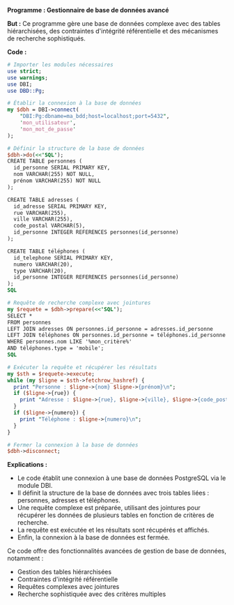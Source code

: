 **Programme : Gestionnaire de base de données avancé**

**But :** Ce programme gère une base de données complexe avec des tables hiérarchisées, des contraintes d'intégrité référentielle et des mécanismes de recherche sophistiqués.

**Code :**

```perl
# Importer les modules nécessaires
use strict;
use warnings;
use DBI;
use DBD::Pg;

# Établir la connexion à la base de données
my $dbh = DBI->connect(
    "DBI:Pg:dbname=ma_bdd;host=localhost;port=5432",
    'mon_utilisateur',
    'mon_mot_de_passe'
);

# Définir la structure de la base de données
$dbh->do(<<'SQL');
CREATE TABLE personnes (
  id_personne SERIAL PRIMARY KEY,
  nom VARCHAR(255) NOT NULL,
  prénom VARCHAR(255) NOT NULL
);

CREATE TABLE adresses (
  id_adresse SERIAL PRIMARY KEY,
  rue VARCHAR(255),
  ville VARCHAR(255),
  code_postal VARCHAR(5),
  id_personne INTEGER REFERENCES personnes(id_personne)
);

CREATE TABLE téléphones (
  id_telephone SERIAL PRIMARY KEY,
  numero VARCHAR(20),
  type VARCHAR(20),
  id_personne INTEGER REFERENCES personnes(id_personne)
);
SQL

# Requête de recherche complexe avec jointures
my $requete = $dbh->prepare(<<'SQL');
SELECT *
FROM personnes
LEFT JOIN adresses ON personnes.id_personne = adresses.id_personne
LEFT JOIN téléphones ON personnes.id_personne = téléphones.id_personne
WHERE personnes.nom LIKE '%mon_critère%'
AND téléphones.type = 'mobile';
SQL

# Exécuter la requête et récupérer les résultats
my $sth = $requete->execute;
while (my $ligne = $sth->fetchrow_hashref) {
  print "Personne : $ligne->{nom} $ligne->{prénom}\n";
  if ($ligne->{rue}) {
    print "Adresse : $ligne->{rue}, $ligne->{ville}, $ligne->{code_postal}\n";
  }
  if ($ligne->{numero}) {
    print "Téléphone : $ligne->{numero}\n";
  }
}

# Fermer la connexion à la base de données
$dbh->disconnect;
```

**Explications :**

* Le code établit une connexion à une base de données PostgreSQL via le module DBI.
* Il définit la structure de la base de données avec trois tables liées : personnes, adresses et téléphones.
* Une requête complexe est préparée, utilisant des jointures pour récupérer les données de plusieurs tables en fonction de critères de recherche.
* La requête est exécutée et les résultats sont récupérés et affichés.
* Enfin, la connexion à la base de données est fermée.

Ce code offre des fonctionnalités avancées de gestion de base de données, notamment :

* Gestion des tables hiérarchisées
* Contraintes d'intégrité référentielle
* Requêtes complexes avec jointures
* Recherche sophistiquée avec des critères multiples